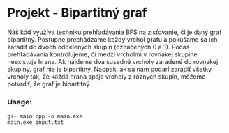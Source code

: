 # Projekt - Bipartitný graf

Náš kód využíva techniku prehľadávania BFS na zisťovanie, či je daný graf bipartitný. Postupne prechádzame každý vrchol grafu a pokúšame sa ich zaradiť do dvoch oddelených skupín (označených 0 a 1). Počas prehľadávania kontrolujeme, či medzi vrcholmi v rovnakej skupine neexistuje hrana. Ak nájdeme dva susedné vrcholy zaradené do rovnakej skupiny, graf nie je bipartitný. Naopak, ak sa nám podarí zaradiť všetky vrcholy tak, že každá hrana spája vrcholy z rôznych skupín, môžeme potvrdiť, že graf je bipartitný.

### Usage:
```
g++ main.cpp -o main.exe
main.exe input.txt
```